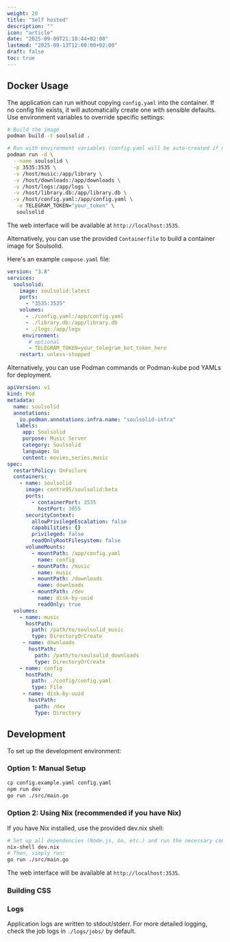 ```yaml
---
weight: 20
title: "Self hosted"
description: ""
icon: "article"
date: "2025-09-09T21:10:44+02:00"
lastmod: "2025-09-13T12:00:00+02:00"
draft: false
toc: true
---
```


## Docker Usage

The application can run without copying `config.yaml` into the container. If no config file exists, it will automatically create one with sensible defaults. Use environment variables to override specific settings:

```bash
# Build the image
podman build -t soulsolid .

# Run with environment variables (config.yaml will be auto-created if missing)
podman run -d \
  --name soulsolid \
  -p 3535:3535 \
  -v /host/music:/app/library \
  -v /host/downloads:/app/downloads \
  -v /host/logs:/app/logs \
  -v /host/library.db:/app/library.db \
  -v /host/config.yaml:/app/config.yaml \
   -e TELEGRAM_TOKEN="your_token" \
   soulsolid
```

The web interface will be available at `http://localhost:3535`.

Alternatively, you can use the provided `Containerfile` to build a container image for Soulsolid.

Here's an example `compose.yaml` file:

```yaml
version: "3.8"
services:
  soulsolid:
    image: soulsolid:latest
    ports:
      - "3535:3535"
    volumes:
      - ./config.yaml:/app/config.yaml
      - ./library.db:/app/library.db
      - ./logs:/app/logs
     environment:
       # optional
       - TELEGRAM_TOKEN=your_telegram_bot_token_here
    restart: unless-stopped
```

Alternatively, you can use Podman commands or Podman-kube pod YAMLs for deployment.

```yaml
apiVersion: v1
kind: Pod
metadata:
  name: soulsolid
  annotations:
    io.podman.annotations.infra.name: "soulsolid-infra"
   labels:
     app: Soulsolid
     purpose: Music Server
     category: Soulsolid
     language: Go
     content: movies,series,music
spec:
  restartPolicy: OnFailure
  containers:
    - name: soulsolid
      image: contre95/soulsolid:beta
      ports:
        - containerPort: 3535
          hostPort: 3055
      securityContext:
        allowPrivilegeEscalation: false
        capabilities: {}
        privileged: false
        readOnlyRootFilesystem: false
      volumeMounts:
        - mountPath: /app/config.yaml
          name: config
        - mountPath: /music
          name: music
        - mountPath: /downloads
          name: downloads
        - mountPath: /dev
          name: disk-by-uuid
          readOnly: true
  volumes:
    - name: music
      hostPath:
        path: /path/to/soulsolid_music
        type: DirectoryOrCreate
     - name: downloads
       hostPath:
         path: /path/to/soulsolid_downloads
         type: DirectoryOrCreate
    - name: config
      hostPath:
        path: ./config/config.yaml
        type: File
     - name: disk-by-uuid
       hostPath:
         path: /dev
         Type: Directory

```

## Development

To set up the development environment:

### Option 1: Manual Setup

```bash
cp config.example.yaml config.yaml
npm run dev
go run ./src/main.go
```

### Option 2: Using Nix (recommended if you have Nix)

If you have Nix installed, use the provided dev.nix shell:

```bash
# Set up all dependencies (Node.js, Go, etc.) and run the necessary commands
nix-shell dev.nix
# Then, simply run:
go run ./src/main.go
```

The web interface will be available at `http://localhost:3535`.

### Building CSS

### Logs

Application logs are written to stdout/stderr. For more detailed logging, check the job logs in `./logs/jobs/` by default.
